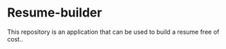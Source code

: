 # Resume-builder

This repository is an application that can be used to build a resume free of cost..
